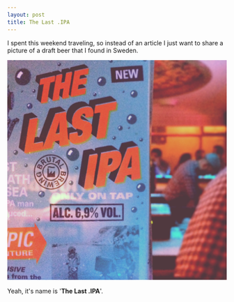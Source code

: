 ```yaml
---
layout: post
title: The Last .IPA 
---
```


I spent this weekend traveling, so instead of an article I just want to share a picture of a draft beer that I found in Sweden.

![The Last .IPA](/posts_images/2014-03-10-the-last-ipa.jpg)


Yeah, it's name is '**The Last .IPA**'.
